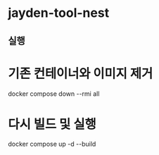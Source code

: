 # jayden-tool-nest

## 실행

# 기존 컨테이너와 이미지 제거

docker compose down --rmi all

# 다시 빌드 및 실행

docker compose up -d --build
